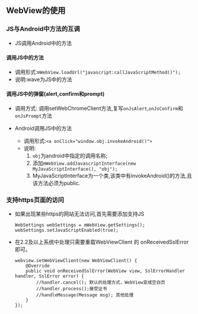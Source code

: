 ## WebView的使用

### JS与Android中方法的互调
* JS调用Android中的方法

#### 调用JS中的方法
* 调用形式:`mWebView.loadUrl("javascript:callJavaScriptMethod()");`
* 说明:wave为JS中的方法

#### 调用JS中的弹窗(alert,confirm和prompt)
* 调用方式: 调用setWebChromeClient方法,复写`onJsAlert`,`onJsConfirm`和`onJsPrompt`方法
    
* Android调用JS中的方法
    * 调用形式:`<a onClick="window.obj.invokeAndroid()">`
    * 说明:
        1. `obj`为android中指定的调用名称;
        2.  添加`mWebView.addJavascriptInterface(new MyJavaScriptInterface(), "obj");`
        3. MyJavaScriptInterface为一个类,该类中有invokeAndroid()的方法,且该方法必须为public.
        
### 支持https页面的访问
* 如果出现某些https的网站无法访问,首先需要添加支持JS

    ```
    WebSettings webSettings = mWebView.getSettings();
    webSettings.setJavaScriptEnabled(true);
    ```
* 在2.2及以上系统中处理只需要重载WebViewClient 的 onReceivedSslError即可。

    ```
    webview.setWebViewClient(new WebViewClient() {  
        @Override  
        public void onReceivedSslError(WebView view, SslErrorHandler handler, SslError error) {    
            //handler.cancel(); 默认的处理方式，WebView变成空白页   
            //handler.process();接受证书    
            //handleMessage(Message msg); 其他处理  
        }
    });
    ```